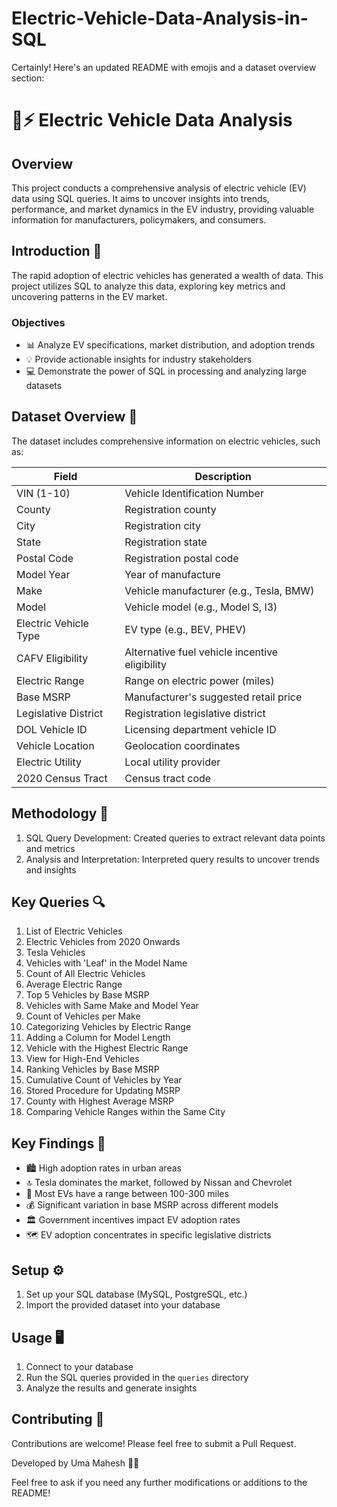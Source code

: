 # Electric-Vehicle-Data-Analysis-in-SQL
Certainly! Here's an updated README with emojis and a dataset overview section:

# 🚗⚡ Electric Vehicle Data Analysis

## Overview

This project conducts a comprehensive analysis of electric vehicle (EV) data using SQL queries. It aims to uncover insights into trends, performance, and market dynamics in the EV industry, providing valuable information for manufacturers, policymakers, and consumers.

## Introduction 🚀

The rapid adoption of electric vehicles has generated a wealth of data. This project utilizes SQL to analyze this data, exploring key metrics and uncovering patterns in the EV market.

### Objectives

- 📊 Analyze EV specifications, market distribution, and adoption trends
- 💡 Provide actionable insights for industry stakeholders
- 💻 Demonstrate the power of SQL in processing and analyzing large datasets

## Dataset Overview 📂

The dataset includes comprehensive information on electric vehicles, such as:

| Field | Description |
|-------|-------------|
| VIN (1-10) | Vehicle Identification Number |
| County | Registration county |
| City | Registration city |
| State | Registration state |
| Postal Code | Registration postal code |
| Model Year | Year of manufacture |
| Make | Vehicle manufacturer (e.g., Tesla, BMW) |
| Model | Vehicle model (e.g., Model S, I3) |
| Electric Vehicle Type | EV type (e.g., BEV, PHEV) |
| CAFV Eligibility | Alternative fuel vehicle incentive eligibility |
| Electric Range | Range on electric power (miles) |
| Base MSRP | Manufacturer's suggested retail price |
| Legislative District | Registration legislative district |
| DOL Vehicle ID | Licensing department vehicle ID |
| Vehicle Location | Geolocation coordinates |
| Electric Utility | Local utility provider |
| 2020 Census Tract | Census tract code |

## Methodology 🔬

1. SQL Query Development: Created queries to extract relevant data points and metrics
2. Analysis and Interpretation: Interpreted query results to uncover trends and insights

## Key Queries 🔍

1. List of Electric Vehicles
2. Electric Vehicles from 2020 Onwards
3. Tesla Vehicles
4. Vehicles with 'Leaf' in the Model Name
5. Count of All Electric Vehicles
6. Average Electric Range
7. Top 5 Vehicles by Base MSRP
8. Vehicles with Same Make and Model Year
9. Count of Vehicles per Make
10. Categorizing Vehicles by Electric Range
11. Adding a Column for Model Length
12. Vehicle with the Highest Electric Range
13. View for High-End Vehicles
14. Ranking Vehicles by Base MSRP
15. Cumulative Count of Vehicles by Year
16. Stored Procedure for Updating MSRP
17. County with Highest Average MSRP
18. Comparing Vehicle Ranges within the Same City

## Key Findings 🔑

- 🏙️ High adoption rates in urban areas
- 🔝 Tesla dominates the market, followed by Nissan and Chevrolet
- 🔋 Most EVs have a range between 100-300 miles
- 💰 Significant variation in base MSRP across different models
- 🏛️ Government incentives impact EV adoption rates
- 🗺️ EV adoption concentrates in specific legislative districts

## Setup ⚙️

1. Set up your SQL database (MySQL, PostgreSQL, etc.)
2. Import the provided dataset into your database

## Usage 🖥️

1. Connect to your database
2. Run the SQL queries provided in the `queries` directory
3. Analyze the results and generate insights

## Contributing 🤝

Contributions are welcome! Please feel free to submit a Pull Request.


Developed by Uma Mahesh 👨‍💻

Feel free to ask if you need any further modifications or additions to the README!
